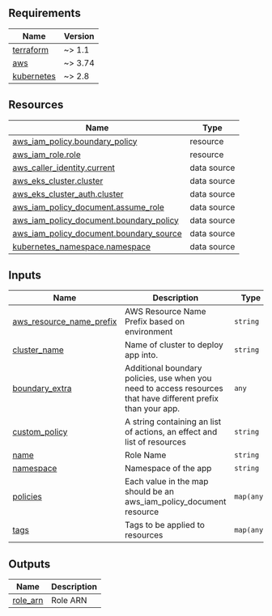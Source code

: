 <!-- markdownlint-disable MD033 MD013 MD041 -->
<!-- BEGINNING OF PRE-COMMIT-TERRAFORM DOCS HOOK -->
## Requirements

| Name | Version |
|------|---------|
| <a name="requirement_terraform"></a> [terraform](#requirement\_terraform) | ~> 1.1 |
| <a name="requirement_aws"></a> [aws](#requirement\_aws) | ~> 3.74 |
| <a name="requirement_kubernetes"></a> [kubernetes](#requirement\_kubernetes) | ~> 2.8 |

## Resources

| Name | Type |
|------|------|
| [aws_iam_policy.boundary_policy](https://registry.terraform.io/providers/hashicorp/aws/latest/docs/resources/iam_policy) | resource |
| [aws_iam_role.role](https://registry.terraform.io/providers/hashicorp/aws/latest/docs/resources/iam_role) | resource |
| [aws_caller_identity.current](https://registry.terraform.io/providers/hashicorp/aws/latest/docs/data-sources/caller_identity) | data source |
| [aws_eks_cluster.cluster](https://registry.terraform.io/providers/hashicorp/aws/latest/docs/data-sources/eks_cluster) | data source |
| [aws_eks_cluster_auth.cluster](https://registry.terraform.io/providers/hashicorp/aws/latest/docs/data-sources/eks_cluster_auth) | data source |
| [aws_iam_policy_document.assume_role](https://registry.terraform.io/providers/hashicorp/aws/latest/docs/data-sources/iam_policy_document) | data source |
| [aws_iam_policy_document.boundary_policy](https://registry.terraform.io/providers/hashicorp/aws/latest/docs/data-sources/iam_policy_document) | data source |
| [aws_iam_policy_document.boundary_source](https://registry.terraform.io/providers/hashicorp/aws/latest/docs/data-sources/iam_policy_document) | data source |
| [kubernetes_namespace.namespace](https://registry.terraform.io/providers/hashicorp/kubernetes/latest/docs/data-sources/namespace) | data source |

## Inputs

| Name | Description | Type | Default | Required |
|------|-------------|------|---------|:--------:|
| <a name="input_aws_resource_name_prefix"></a> [aws\_resource\_name\_prefix](#input\_aws\_resource\_name\_prefix) | AWS Resource Name Prefix based on environment | `string` | n/a | yes |
| <a name="input_cluster_name"></a> [cluster\_name](#input\_cluster\_name) | Name of cluster to deploy app into. | `string` | n/a | yes |
| <a name="input_boundary_extra"></a> [boundary\_extra](#input\_boundary\_extra) | Additional boundary policies, use when you need to access resources that have different prefix than your app. | `any` | `{}` | no |
| <a name="input_custom_policy"></a> [custom\_policy](#input\_custom\_policy) | A string containing an list of actions, an effect and list of resources | `string` | n/a | yes |
| <a name="input_name"></a> [name](#input\_name) | Role Name | `string` | n/a | yes |
| <a name="input_namespace"></a> [namespace](#input\_namespace) | Namespace of the app | `string` | n/a | yes |
| <a name="input_policies"></a> [policies](#input\_policies) | Each value in the map should be an aws\_iam\_policy\_document resource | `map(any)` | n/a | yes |
| <a name="input_tags"></a> [tags](#input\_tags) | Tags to be applied to resources | `map(any)` | n/a | yes |

## Outputs

| Name | Description |
|------|-------------|
| <a name="output_role_arn"></a> [role\_arn](#output\_role\_arn) | Role ARN |
<!-- END OF PRE-COMMIT-TERRAFORM DOCS HOOK -->